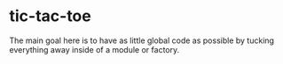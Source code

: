 # tic-tac-toe
The main goal here is to have as little global code as possible by tucking everything away inside of a module or factory. 
